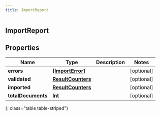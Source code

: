 ```yaml
---
title: ImportReport
---
```

## ImportReport

## Properties

|Name | Type | Description | Notes|
|------------ | ------------- | ------------- | -------------|
| **errors** | [**[ImportError]**](ImportError.html) |  | [optional] |
| **validated** | [**ResultCounters**](ResultCounters.html) |  | [optional] |
| **imported** | [**ResultCounters**](ResultCounters.html) |  | [optional] |
| **totalDocuments** | **Int** |  | [optional] |
{: class="table table-striped"}


